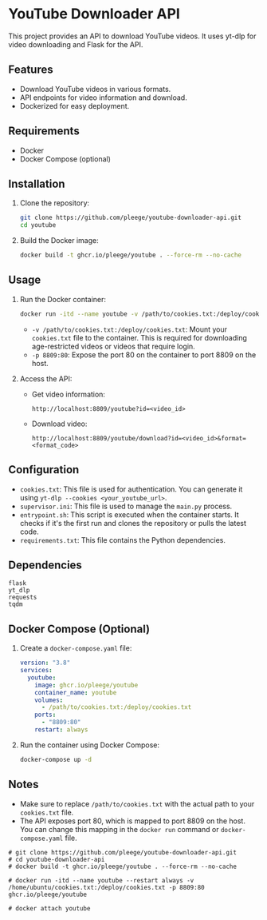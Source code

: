 # YouTube Downloader API

This project provides an API to download YouTube videos. It uses yt-dlp for video downloading and Flask for the API.

## Features

*   Download YouTube videos in various formats.
*   API endpoints for video information and download.
*   Dockerized for easy deployment.

## Requirements

*   Docker
*   Docker Compose (optional)

## Installation

1.  Clone the repository:

    ```bash
    git clone https://github.com/pleege/youtube-downloader-api.git
    cd youtube
    ```

2.  Build the Docker image:

    ```bash
    docker build -t ghcr.io/pleege/youtube . --force-rm --no-cache
    ```

## Usage

1.  Run the Docker container:

    ```bash
    docker run -itd --name youtube -v /path/to/cookies.txt:/deploy/cookies.txt -p 8809:80 ghcr.io/pleege/youtube
    ```

    *   `-v /path/to/cookies.txt:/deploy/cookies.txt`: Mount your `cookies.txt` file to the container. This is required for downloading age-restricted videos or videos that require login.
    *   `-p 8809:80`: Expose the port 80 on the container to port 8809 on the host.

2.  Access the API:

    *   Get video information:

        ```
        http://localhost:8809/youtube?id=<video_id>
        ```

    *   Download video:

        ```
        http://localhost:8809/youtube/download?id=<video_id>&format=<format_code>
        ```

## Configuration

*   `cookies.txt`: This file is used for authentication. You can generate it using `yt-dlp --cookies <your_youtube_url>`.
*   `supervisor.ini`: This file is used to manage the `main.py` process.
*   `entrypoint.sh`: This script is executed when the container starts. It checks if it's the first run and clones the repository or pulls the latest code.
*   `requirements.txt`: This file contains the Python dependencies.

## Dependencies

```
flask
yt_dlp
requests
tqdm
```

## Docker Compose (Optional)

1.  Create a `docker-compose.yaml` file:

    ```yaml
    version: "3.8"
    services:
      youtube:
        image: ghcr.io/pleege/youtube
        container_name: youtube
        volumes:
          - /path/to/cookies.txt:/deploy/cookies.txt
        ports:
          - "8809:80"
        restart: always
    ```

2.  Run the container using Docker Compose:

    ```bash
    docker-compose up -d
    ```

## Notes

*   Make sure to replace `/path/to/cookies.txt` with the actual path to your `cookies.txt` file.
*   The API exposes port 80, which is mapped to port 8809 on the host. You can change this mapping in the `docker run` command or `docker-compose.yaml` file.


```
# git clone https://github.com/pleege/youtube-downloader-api.git
# cd youtube-downloader-api
# docker build -t ghcr.io/pleege/youtube . --force-rm --no-cache

# docker run -itd --name youtube --restart always -v /home/ubuntu/cookies.txt:/deploy/cookies.txt -p 8809:80 ghcr.io/pleege/youtube

# docker attach youtube
```
